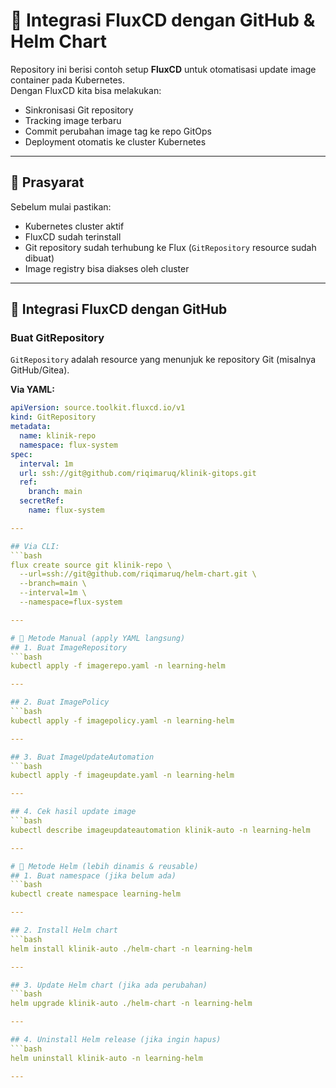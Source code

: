 # 📌 Integrasi FluxCD dengan GitHub & Helm Chart

Repository ini berisi contoh setup **FluxCD** untuk otomatisasi update image container pada Kubernetes.  
Dengan FluxCD kita bisa melakukan:

- Sinkronisasi Git repository
- Tracking image terbaru
- Commit perubahan image tag ke repo GitOps
- Deployment otomatis ke cluster Kubernetes

---

## 🚀 Prasyarat

Sebelum mulai pastikan:

- Kubernetes cluster aktif
- FluxCD sudah terinstall
- Git repository sudah terhubung ke Flux (`GitRepository` resource sudah dibuat)
- Image registry bisa diakses oleh cluster

---

## 🔗 Integrasi FluxCD dengan GitHub

### Buat GitRepository
`GitRepository` adalah resource yang menunjuk ke repository Git (misalnya GitHub/Gitea).

**Via YAML:**
```yaml
apiVersion: source.toolkit.fluxcd.io/v1
kind: GitRepository
metadata:
  name: klinik-repo
  namespace: flux-system
spec:
  interval: 1m
  url: ssh://git@github.com/riqimaruq/klinik-gitops.git
  ref:
    branch: main
  secretRef:
    name: flux-system

---

## Via CLI:
```bash
flux create source git klinik-repo \
  --url=ssh://git@github.com/riqimaruq/helm-chart.git \
  --branch=main \
  --interval=1m \
  --namespace=flux-system

---

# 📌 Metode Manual (apply YAML langsung)
## 1. Buat ImageRepository
```bash
kubectl apply -f imagerepo.yaml -n learning-helm

---

## 2. Buat ImagePolicy
```bash
kubectl apply -f imagepolicy.yaml -n learning-helm

---

## 3. Buat ImageUpdateAutomation
```bash
kubectl apply -f imageupdate.yaml -n learning-helm

---

## 4. Cek hasil update image
```bash
kubectl describe imageupdateautomation klinik-auto -n learning-helm

---

# 📌 Metode Helm (lebih dinamis & reusable)
## 1. Buat namespace (jika belum ada)
```bash
kubectl create namespace learning-helm

---

## 2. Install Helm chart
```bash
helm install klinik-auto ./helm-chart -n learning-helm

---

## 3. Update Helm chart (jika ada perubahan)
```bash
helm upgrade klinik-auto ./helm-chart -n learning-helm

---

## 4. Uninstall Helm release (jika ingin hapus)
```bash
helm uninstall klinik-auto -n learning-helm

---
